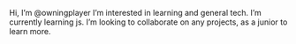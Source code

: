 Hi, I’m @owningplayer
I’m interested in learning and general tech.
I’m currently learning js.
I’m looking to collaborate on any projects, as a junior to learn more.
<!--- 📫 How to reach me:
owningplayer/owningplayer is a ✨ special ✨ repository because its `README.md` (this file) appears on your GitHub profile.
You can click the Preview link to take a look at your changes.
--->
